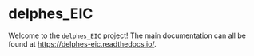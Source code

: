 # delphes_EIC

Welcome to the ```delphes_EIC``` project! The main documentation can all be found at https://delphes-eic.readthedocs.io/.
